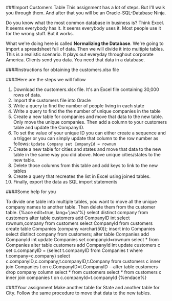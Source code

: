 ###Import Customers Table
This assignment has a lot of steps. But I'll walk you through them. And after that you will be an Oracle-SQL-Database Ninja. 

Do you know what the most common database in business is? Think Excel. It seems everybody has it. It seems everybody uses it. Most people use it for the wrong stuff. But it works. 

What we're doing here is called **Normalizing the Database**. We're going to import a spreadsheet full of data. Then we will divide it into multiple tables. This is a realistic scenario. It plays out everyday throughout corporate America. Clients send you data. You need that data in a database.

####Instructions for obtaining the customers.xlsx file

####Here are the steps we will follow
1. Download the customers.xlsx file. It's an Excel file containing 30,000 rows of data. 
2. Import the customers file into Oracle
2. Write a query to find the number of people living in each state
3. Write a query to find the the number of unique companies in the table
4. Create a new table for companies and move that data to the new table. Only move the unique companies. Then add a column to your customers table and update the CompanyID.
5. To set the value of your unique ID you can either create a sequence and a trigger or you can simply update that column to the row number as follows: ```Update Company set CompanyId = rownum``` 
6. Create a new table for cities and states and move that data to the new table in the same way you did above. Move unique cities/states to the new table. 
7. Delete those columns from this table and add keys to link to the new tables
8. Create a query that recreates the list in Excel using joined tables.
9. Finally, export the data as SQL import statements


####Some help for you

To divide one table into multiple tables, you want to move all the unique company names to another table. Then delete them from the customer table.
{%ace edit=true, lang='java'%}
select distinct company from customers 
alter table customers add CompanyID int
select rownum,company from customers
select CompanyId from customers
create table Companies (company varchar(50));
insert into Companies select distinct company from customers;
alter table Companies add CompanyId int
update Companies set companyid=rownum
select * from Companies
alter table customers add CompanyId int
update customers c set c.companyID = (select t.companyID from
Companies t where t.company=c.company)
select c.companyID,c.company,t.companyID,t.Company from
customers c inner join Companies t on c.CompanyID=t.CompanyID
--alter table customers drop company column
select * from customers
select * from customers c inner join companies t on c.companyId=t.companyId
{%endace%}

####Your assignment
Make another table for State and another table for City. Follow the same procedure to move that data to the new tables.